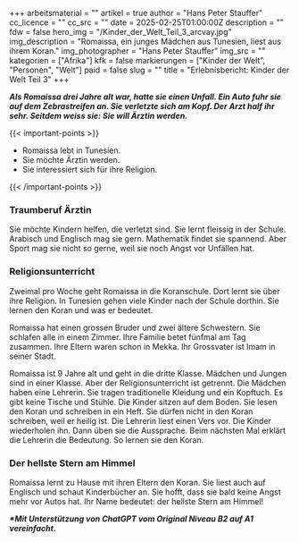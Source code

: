 +++
arbeitsmaterial = ""
artikel = true
author = "Hans Peter Stauffer"
cc_licence = ""
cc_src = ""
date = 2025-02-25T01:00:00Z
description = ""
fdw = false
hero_img = "/Kinder_der_Welt_Teil_3_arcvay.jpg"
img_description = "Romaissa, ein junges Mädchen aus Tunesien, liest aus ihrem Koran."
img_photographer = "Hans Peter Stauffer"
img_src = ""
kategorien = ["Afrika"]
kfk = false
markierungen = ["Kinder der Welt", "Personen", "Welt"]
paid = false
slug = ""
title = "Erlebnisbericht: Kinder der Welt Teil 3"
+++

**_Als Romaissa drei Jahre alt war, hatte sie einen Unfall. Ein Auto fuhr sie auf dem Zebrastreifen an. Sie verletzte sich am Kopf. Der Arzt half ihr sehr. Seitdem weiss sie: Sie will Ärztin werden._**

{{< important-points >}}

<ul>

<li>Romaissa lebt in Tunesien.</li>

<li>Sie möchte Ärztin werden.</li>

<li>Sie interessiert sich für ihre Religion.</li>

</ul>

{{< /important-points >}}

### Traumberuf Ärztin

Sie möchte Kindern helfen, die verletzt sind. Sie lernt fleissig in der Schule. Arabisch und Englisch mag sie gern. Mathematik findet sie spannend. Aber Sport mag sie nicht so gerne, weil sie noch Angst vor Unfällen hat.

### Religionsunterricht

Zweimal pro Woche geht Romaissa in die Koranschule. Dort lernt sie über ihre Religion. In Tunesien gehen viele Kinder nach der Schule dorthin. Sie lernen den Koran und was er bedeutet.

Romaissa hat einen grossen Bruder und zwei ältere Schwestern. Sie schlafen alle in einem Zimmer. Ihre Familie betet fünfmal am Tag zusammen. Ihre Eltern waren schon in Mekka. Ihr Grossvater ist Imam in seiner Stadt.

Romaissa ist 9 Jahre alt und geht in die dritte Klasse. Mädchen und Jungen sind in einer Klasse. Aber der Religionsunterricht ist getrennt. Die Mädchen haben eine Lehrerin. Sie tragen traditionelle Kleidung und ein Kopftuch. Es gibt keine Tische und Stühle. Die Kinder sitzen auf dem Boden. Sie lesen den Koran und schreiben in ein Heft. Sie dürfen nicht in den Koran schreiben, weil er heilig ist. Die Lehrerin liest einen Vers vor. Die Kinder wiederholen ihn. Dann üben sie die Aussprache. Beim nächsten Mal erklärt die Lehrerin die Bedeutung. So lernen sie den Koran.

### Der hellste Stern am Himmel

Romaissa lernt zu Hause mit ihren Eltern den Koran. Sie liest auch auf Englisch und schaut Kinderbücher an. Sie hofft, dass sie bald keine Angst mehr vor Autos hat. Ihr Name bedeutet: der hellste Stern am Himmel!

**_\*Mit Unterstützung von ChatGPT vom Original Niveau B2 auf A1 vereinfacht._**